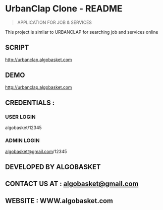 # UrbanClap Clone - README
> APPLICATION FOR JOB & SERVICES

This project is similar to URBANCLAP for searching job and services online

## SCRIPT 
http://urbanclap.algobasket.com

## DEMO   
http://urbanclap.algobasket.com

## CREDENTIALS : 

 ### USER LOGIN
 
 algobasket/12345
 
 ### ADMIN LOGIN
 
 algobasket@gmail.com/12345
 
 ## DEVELOPED BY ALGOBASKET
 
 ## CONTACT US AT : algobasket@gmail.com
 
 ## WEBSITE : WWW.algobasket.com
 
